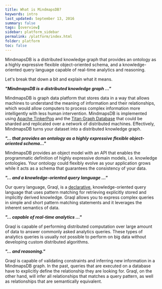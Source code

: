 ```yaml
---
title: What is MindmapsDB?
keywords: intro
last_updated: September 13, 2016
summary: false
tags: [overview]
sidebar: platform_sidebar
permalink: /platform/index.html
folder: platform
toc: false
---
```


MindmapsDB is a distributed knowledge graph that provides an ontology as a highly expressive flexible object-oriented schema, and a knowledge-oriented query language capable of real-time analytics and reasoning.

Let's break that down a bit and explain what it means.

**_"MindmapsDB is a distributed knowledge graph ..."_**

MindmapsDB is graph data platform that stores data in a way that allows machines to understand the meaning of information and their relationships, which would allow computers to process complex information more intelligently with less human intervention. MindmapsDB is implemented using [Apache TinkerPop](http://tinkerpop.apache.org) and the [Titan Graph Database](http://titan.thinkaurelius.com) that could be sharded and replicated over a network of distributed machines. Effectively, MindmapsDB turns your dataset into a distributed knowledge graph.

**_"... that provides an ontology as a highly expressive flexible object-oriented schema..."_**

MindmapsDB provides an object model with an API that enables the programmatic definition of highly expressive domain models, i.e. knowledge ontologies. Your ontology could flexibly evolve as your application grows while it acts as a schema that guarantees the consistency of your data.

**_"... and a knowledge-oriented query language ..."_**

Our query language, Graql, is a [declarative](https://dzone.com/articles/imperative-vs-declarative-query-languages-whats-th), knowledge-oriented query language that uses pattern matching for retrieving explicitly stored and implicitly derived knowledge. Graql allows you to express complex queries in simple and short pattern matching statements and it leverages the inherent semantics of data.

**_"... capable of real-time analytics ..."_**

Graql is capable of performing distributed computation over large amount of data to answer commonly asked analytics queries. These types of analytics queries is usually not possible to perform on big data without developing custom distributed algorithms.

**_"... and reasoning."_**

Graql is capable of validating constraints and inferring new information in a MindmapsDB graph. In the past, queries that are executed on a database have to explicitly define the relationship they are looking for. Graql, on the other hand, will infer all relationships that matches a query pattern, as well as relationships that are semantically equivalent.
